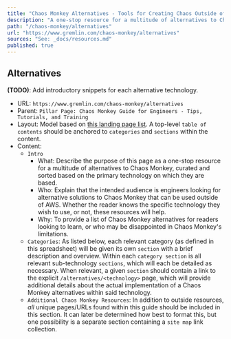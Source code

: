 ```yaml
---
title: "Chaos Monkey Alternatives - Tools for Creating Chaos Outside of AWS"
description: "A one-stop resource for a multitude of alternatives to Chaos Monkey, curated and sorted based on the primary technology on which they are based."
path: "/chaos-monkey/alternatives"
url: "https://www.gremlin.com/chaos-monkey/alternatives"
sources: "See: _docs/resources.md"
published: true
---
```


## Alternatives

**(TODO)**: Add introductory snippets for each alternative technology.

- URL: `https://www.gremlin.com/chaos-monkey/alternatives`
- Parent: `Pillar Page: Chaos Monkey Guide for Engineers - Tips, Tutorials, and Training`
- Layout: Model based on [this landing page list](https://instapage.com/blog/landing-page-examples).  A top-level `table of contents` should be anchored to `categories` and `sections` within the content.
- Content:
  - `Intro`
    - What: Describe the purpose of this page as a one-stop resource for a multitude of alternatives to Chaos Monkey, curated and sorted based on the primary technology on which they are based.
    - Who: Explain that the intended audience is engineers looking for alternative solutions to Chaos Monkey that can be used outside of AWS.  Whether the reader knows the specific technology they wish to use, or not, these resources will help.
    - Why: To provide a list of Chaos Monkey alternatives for readers looking to learn, or who may be disappointed in Chaos Monkey's limitations.
  - `Categories`: As listed below, each relevant category (as defined in this spreadsheet) will be given its own `section` with a brief description and overview.  Within each `category section` is all relevant sub-technology `sections`, which will each be detailed as necessary.  When relevant, a given `section` should contain a link to the explicit `/alternatives/<technology>` page, which will provide additional details about the actual implementation of a Chaos Monkey alternatives within said technology.
  - `Additional Chaos Monkey Resources`: In addition to outside resources, _all_ unique pages/URLs found within this guide should be included in this section.  It can later be determined how best to format this, but one possibility is a separate section containing a `site map` link collection.

[/]:                                    /gremlin-chaos-monkey/
[/advanced-tips]:                       /gremlin-chaos-monkey/advanced-tips
[/alternatives]:                        /gremlin-chaos-monkey/alternatives
[/alternatives/azure]:                  /gremlin-chaos-monkey/alternatives/azure
[/alternatives/docker]:                 /gremlin-chaos-monkey/alternatives/docker
[/alternatives/google-cloud-platform]:  /gremlin-chaos-monkey/alternatives/google-cloud-platform
[/alternatives/kubernetes]:             /gremlin-chaos-monkey/alternatives/kubernetes
[/alternatives/openshift]:              /gremlin-chaos-monkey/alternatives/openshift
[/alternatives/private-cloud]:          /gremlin-chaos-monkey/alternatives/private-cloud
[/alternatives/spring-boot]:            /gremlin-chaos-monkey/alternatives/spring-boot
[/alternatives/vmware]:                 /gremlin-chaos-monkey/alternatives/vmware
[/developer-tutorial]:                  /gremlin-chaos-monkey/developer-tutorial
[/downloads-resources]:                 /gremlin-chaos-monkey/downloads-resources
[/origin-netflix]:                      /gremlin-chaos-monkey/origin-netflix
[/simian-army]:                         /gremlin-chaos-monkey/simian-army